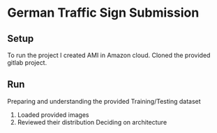 # German Traffic Sign Submission
## Setup
To run the project I created AMI in Amazon cloud. Cloned the provided gitlab project.
## Run
Preparing and understanding the provided Training/Testing dataset
1. Loaded provided images
2. Reviewed their distribution 
Deciding on architecture


